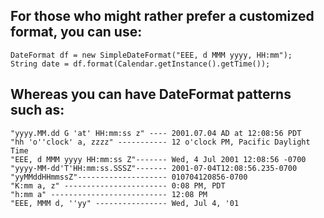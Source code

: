 
## For those who might rather prefer a customized format, you can use:
```
DateFormat df = new SimpleDateFormat("EEE, d MMM yyyy, HH:mm");
String date = df.format(Calendar.getInstance().getTime());
```

## Whereas you can have DateFormat patterns such as:

```
"yyyy.MM.dd G 'at' HH:mm:ss z" ---- 2001.07.04 AD at 12:08:56 PDT
"hh 'o''clock' a, zzzz" ----------- 12 o'clock PM, Pacific Daylight Time
"EEE, d MMM yyyy HH:mm:ss Z"------- Wed, 4 Jul 2001 12:08:56 -0700
"yyyy-MM-dd'T'HH:mm:ss.SSSZ"------- 2001-07-04T12:08:56.235-0700
"yyMMddHHmmssZ"-------------------- 010704120856-0700
"K:mm a, z" ----------------------- 0:08 PM, PDT
"h:mm a" -------------------------- 12:08 PM
"EEE, MMM d, ''yy" ---------------- Wed, Jul 4, '01
```
